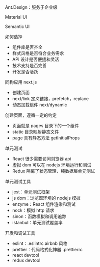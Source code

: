 Ant.Design：服务于企业级

Material UI

Semantic UI

如何选择
* 组件库是否齐全
* 样式风格是否符合业务需求
* API 设计是否便捷和灵活
* 技术支持是否完善
* 开发是否活跃

同构应用 next.js
* 创建页面
* next/link 定义链接，prefetch，replace
* 动态加载组件 next/dynamic

创建页面，遵循一定的约定
* 页面就是 pages 目录下的一个组件
* static 目录映射静态文件
* page 具有静态方法 getInitialProps

单元测试
* React 很少需要访问浏览器 api
* 虚拟 dom 可以在 nodejs 环境运行和测试
* Redux 隔离了状态管理，纯数据层单元测试

单元测试工具
* jest：单元测试框架
* js dom：浏览器环境的 nodejs 模拟
* enzyme：React 组件渲染和测试
* nock：模拟 http 请求
* sinon：函数模拟和调用追踪
* istanbul：单元测试覆盖率

开发和调试工具
* eslint：.eslintrc airbnb 风格
* prettier：代码格式化神器 .prettierrc
* react devtool
* redux devtool
